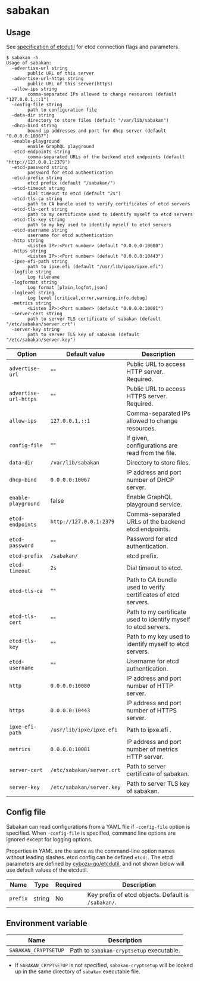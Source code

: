 sabakan
=======

Usage
-----

See [specification of etcdutil](https://github.com/cybozu-go/etcdutil/blob/main/README.md#specifications) for etcd connection flags and parameters. 

```console
$ sabakan -h
Usage of sabakan:
  -advertise-url string
        public URL of this server
  -advertise-url-https string
        public URL of this server(https)
  -allow-ips string
        comma-separated IPs allowed to change resources (default "127.0.0.1,::1")
  -config-file string
        path to configuration file
  -data-dir string
        directory to store files (default "/var/lib/sabakan")
  -dhcp-bind string
        bound ip addresses and port for dhcp server (default "0.0.0.0:10067")
  -enable-playground
        enable GraphQL playground
  -etcd-endpoints string
        comma-separated URLs of the backend etcd endpoints (default "http://127.0.0.1:2379")
  -etcd-password string
        password for etcd authentication
  -etcd-prefix string
        etcd prefix (default "/sabakan/")
  -etcd-timeout string
        dial timeout to etcd (default "2s")
  -etcd-tls-ca string
        path to CA bundle used to verify certificates of etcd servers
  -etcd-tls-cert string
        path to my certificate used to identify myself to etcd servers
  -etcd-tls-key string
        path to my key used to identify myself to etcd servers
  -etcd-username string
        username for etcd authentication
  -http string
        <Listen IP>:<Port number> (default "0.0.0.0:10080")
  -https string
        <Listen IP>:<Port number> (default "0.0.0.0:10443")
  -ipxe-efi-path string
        path to ipxe.efi (default "/usr/lib/ipxe/ipxe.efi")
  -logfile string
        Log filename
  -logformat string
        Log format [plain,logfmt,json]
  -loglevel string
        Log level [critical,error,warning,info,debug]
  -metrics string
        <Listen IP>:<Port number> (default "0.0.0.0:10081")
  -server-cert string
        path to server TLS certificate of sabakan (default "/etc/sabakan/server.crt")
  -server-key string
        path to server TLS key of sabakan (default "/etc/sabakan/server.key")
```

| Option               | Default value                      | Description                                                     |
| -------------------- | ---------------------------------- | --------------------------------------------------------------- |
| `advertise-url`      | ""                                 | Public URL to access HTTP server.  Required.                    |
| `advertise-url-https`| ""                                 | Public URL to access HTTPS server.  Required.                   |
| `allow-ips`          | `127.0.0.1,::1`                    | Comma-separated IPs allowed to change resources.                |
| `config-file`        | ""                                 | If given, configurations are read from the file.                |
| `data-dir`           | `/var/lib/sabakan`                 | Directory to store files.                                       |
| `dhcp-bind`          | `0.0.0.0:10067`                    | IP address and port number of DHCP server.                      |
| `enable-playground`  | false                              | Enable GraphQL playground service.                              |
| `etcd-endpoints`     | `http://127.0.0.1:2379`            | Comma-separated URLs of the backend etcd endpoints.             |
| `etcd-password`      | ""                                 | Password for etcd authentication.                               |
| `etcd-prefix`        | `/sabakan/`                        | etcd prefix.                                                    |
| `etcd-timeout`       | `2s`                               | Dial timeout to etcd.                                           |
| `etcd-tls-ca`        | ""                                 | Path to CA bundle used to verify certificates of etcd servers.  |
| `etcd-tls-cert`      | ""                                 | Path to my certificate used to identify myself to etcd servers. |
| `etcd-tls-key`       | ""                                 | Path to my key used to identify myself to etcd servers.         |
| `etcd-username`      | ""                                 | Username for etcd authentication.                               |
| `http`               | `0.0.0.0:10080`                    | IP address and port number of HTTP server.                      |
| `https`              | `0.0.0.0:10443`                    | IP address and port number of HTTPS server.                     |
| `ipxe-efi-path`      | `/usr/lib/ipxe/ipxe.efi`           | Path to ipxe.efi .                                              |
| `metrics`            | `0.0.0.0:10081`                    | IP address and port number of metrics HTTP server.              |
| `server-cert`        | `/etc/sabakan/server.crt`          | Path to server  certificate of sabakan.                         |
| `server-key`         | `/etc/sabakan/server.key`          | Path to server TLS key of sabakan.                              |

Config file
-----------

Sabakan can read configurations from a YAML file if `-config-file` option is specified.
When `-config-file` is specified, command line options are ignored except for logging
options.

Properties in YAML are the same as the command-line option names without leading slashes.
etcd config can be defined `etcd:`. The etcd parameters are defined by [cybozu-go/etcdutil](https://github.com/cybozu-go/etcdutil), and not shown below will use default values of the etcdutil.

| Name     | Type   | Required | Description                                          |
| -------- | ------ | -------- | ---------------------------------------------------- |
| `prefix` | string | No       | Key prefix of etcd objects.  Default is `/sabakan/`. |

Environment variable
--------------------

| Name                 | Description                              |
| -------------------- | ---------------------------------------- |
| `SABAKAN_CRYPTSETUP` | Path to `sabakan-cryptsetup` executable. |

* If `SABAKAN_CRYPTSETUP` is not specified, `sabakan-cryptsetup` will be looked up
    in the same directory of `sabakan` executable file.
